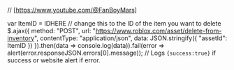 // [https://www.youtube.com/@FanBoyMars]

var ItemID = IDHERE // change this to the ID of the item you want to delete
$.ajax({
  method: "POST",
  url: "https://www.roblox.com/asset/delete-from-inventory",
  contentType: "application/json",
  data: JSON.stringify({
      "assetId": ItemID
  })
}).then(data => console.log(data)).fail(error => alert(error.responseJSON.errors[0].message));
// Logs `{success:true}` if success or website alert if error.
